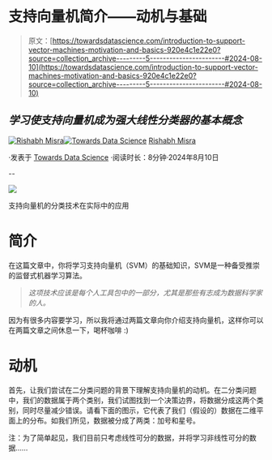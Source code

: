# 支持向量机简介——动机与基础

> 原文：[https://towardsdatascience.com/introduction-to-support-vector-machines-motivation-and-basics-920e4c1e22e0?source=collection_archive---------5-----------------------#2024-08-10](https://towardsdatascience.com/introduction-to-support-vector-machines-motivation-and-basics-920e4c1e22e0?source=collection_archive---------5-----------------------#2024-08-10)

## *学习使支持向量机成为强大线性分类器的基本概念*

[](https://medium.com/@rishabh_misra_?source=post_page---byline--920e4c1e22e0--------------------------------)[![Rishabh Misra](../Images/7614340aa676f8c88d57521e2293027d.png)](https://medium.com/@rishabh_misra_?source=post_page---byline--920e4c1e22e0--------------------------------)[](https://towardsdatascience.com/?source=post_page---byline--920e4c1e22e0--------------------------------)[![Towards Data Science](../Images/a6ff2676ffcc0c7aad8aaf1d79379785.png)](https://towardsdatascience.com/?source=post_page---byline--920e4c1e22e0--------------------------------) [Rishabh Misra](https://medium.com/@rishabh_misra_?source=post_page---byline--920e4c1e22e0--------------------------------)

·发表于 [Towards Data Science](https://towardsdatascience.com/?source=post_page---byline--920e4c1e22e0--------------------------------) ·阅读时长：8分钟·2024年8月10日

--

![](../Images/dd7fb5ffbc797991fdfc644c00d83c57.png)

支持向量机的分类技术在实际中的应用

# 简介

在这篇文章中，你将学习支持向量机（SVM）的基础知识，SVM是一种备受推崇的监督式机器学习算法。

> *这项技术应该是每个人工具包中的一部分，尤其是那些有志成为数据科学家的人。*

因为有很多内容要学习，所以我将通过两篇文章向你介绍支持向量机，这样你可以在两篇文章之间休息一下，喝杯咖啡 :)

# 动机

首先，让我们尝试在二分类问题的背景下理解支持向量机的动机。在二分类问题中，我们的数据属于两个类别，我们试图找到一个决策边界，将数据分成这两个类别，同时尽量减少错误。请看下面的图示，它代表了我们（假设的）数据在二维平面上的分布。如我们所见，数据被分成了两类：加号和星号。

注：为了简单起见，我们目前只考虑线性可分的数据，并将学习非线性可分的数据……
